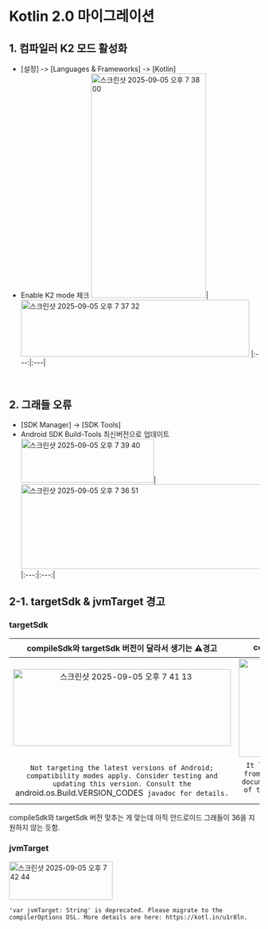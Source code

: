 # Kotlin 2.0 마이그레이션

## 1. 컴파일러 K2 모드 활성화
  
- [설정] -> [Languages & Frameworks] -> [Kotlin]
- Enable K2 mode 체크
  <img width="231" height="450" alt="스크린샷 2025-09-05 오후 7 38 00" src="https://github.com/user-attachments/assets/3430b4d8-faaa-4545-ad1f-bb9b5d4db76b" />|<img width="459" height="114" alt="스크린샷 2025-09-05 오후 7 37 32" src="https://github.com/user-attachments/assets/58d64441-cbf4-43bd-9b62-9c216e98ed83" />
  |:---:|:---|
<br/>

## 2. 그래들 오류

- [SDK Manager] -> [SDK Tools]
- Android SDK Build-Tools 최신버전으로 업데이트
  <img width="267" height="88" alt="스크린샷 2025-09-05 오후 7 39 40" src="https://github.com/user-attachments/assets/162521c5-f32e-407b-9c27-809600bd9b0f" />|<img width="709" height="170" alt="스크린샷 2025-09-05 오후 7 36 51" src="https://github.com/user-attachments/assets/b2d9cd86-31d8-42ab-84a2-37044c504b1c" />
  |:---:|:---:|
  <br/>
## 2-1. targetSdk & jvmTarget 경고

### targetSdk

|compileSdk와 targetSdk 버전이 달라서 생기는 __⚠️경고__|compileSdk와 targetSdk 버전을 맞추면 생기는 __⛔️오류__|
|:---:|:---:|
<img width="438" height="154" alt="스크린샷 2025-09-05 오후 7 41 13" src="https://github.com/user-attachments/assets/af3923c1-5212-4288-9c0c-e17395c5912b" />|<img width="438" height="197" alt="스크린샷 2025-09-05 오후 7 47 29" src="https://github.com/user-attachments/assets/4c89833a-69b8-40d2-b05c-2118ecc2f3fc" />
|`Not targeting the latest versions of Android; compatibility modes apply. Consider testing and updating this version. Consult the `android.os.Build.VERSION_CODES` javadoc for details.`|`It looks like you just edited the `targetSdkVersion` from 35 to 36 in the editor. Be sure to consult the documentation on the behaviors that change as result of this. The Android SDK Upgrade Assistant can help with safely migrating.`|

compileSdk와 targetSdk 버전 맞추는 게 맞는데 아직 안드로이드 그래들이 36을 지원하지 않는 듯함.

### jvmTarget

<img width="208" height="77" alt="스크린샷 2025-09-05 오후 7 42 44" src="https://github.com/user-attachments/assets/bf2f49d4-f8cd-423e-85bc-fbaf51981ed8" />

`'var jvmTarget: String' is deprecated. Please migrate to the compilerOptions DSL. More details are here: https://kotl.in/u1r8ln.`
